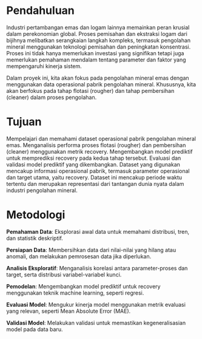# Pendahuluan

Industri pertambangan emas dan logam lainnya memainkan peran krusial dalam perekonomian global. Proses pemisahan dan ekstraksi logam dari bijihnya melibatkan serangkaian langkah kompleks, termasuk pengolahan mineral menggunakan teknologi pemisahan dan peningkatan konsentrasi. Proses ini tidak hanya memerlukan investasi yang signifikan tetapi juga memerlukan pemahaman mendalam tentang parameter dan faktor yang mempengaruhi kinerja sistem.

Dalam proyek ini, kita akan fokus pada pengolahan mineral emas dengan menggunakan data operasional pabrik pengolahan mineral. Khususnya, kita akan berfokus pada tahap flotasi (rougher) dan tahap pembersihan (cleaner) dalam proses pengolahan.

# Tujuan

Mempelajari dan memahami dataset operasional pabrik pengolahan mineral emas.
Menganalisis performa proses flotasi (rougher) dan pembersihan (cleaner) menggunakan metrik recovery.
Mengembangkan model prediktif untuk memprediksi recovery pada kedua tahap tersebut.
Evaluasi dan validasi model prediktif yang dikembangkan.
Dataset yang digunakan mencakup informasi operasional pabrik, termasuk parameter operasional dan target utama, yaitu recovery. Dataset ini mencakup periode waktu tertentu dan merupakan representasi dari tantangan dunia nyata dalam industri pengolahan mineral.

# Metodologi

**Pemahaman Data**: Eksplorasi awal data untuk memahami distribusi, tren, dan statistik deskriptif.

**Persiapan Data**: Membersihkan data dari nilai-nilai yang hilang atau anomali, dan melakukan pemrosesan data jika diperlukan.

**Analisis Eksploratif**: Menganalisis korelasi antara parameter-proses dan target, serta distribusi variabel-variabel kunci.

**Pemodelan**: Mengembangkan model prediktif untuk recovery menggunakan teknik machine learning, seperti regresi.

**Evaluasi Model**: Mengukur kinerja model menggunakan metrik evaluasi yang relevan, seperti Mean Absolute Error (MAE).

**Validasi Model**: Melakukan validasi untuk memastikan kegeneralisasian model pada data baru.
